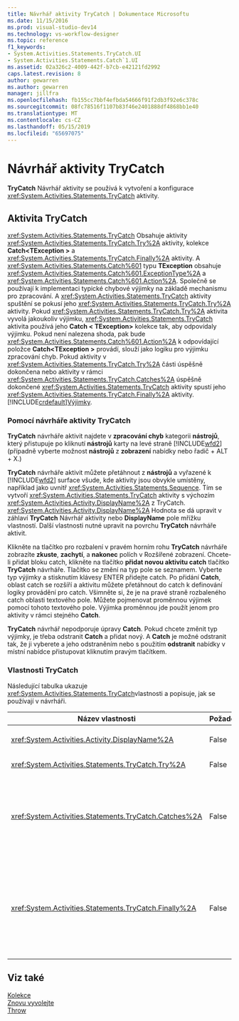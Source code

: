 ```yaml
---
title: Návrhář aktivity TryCatch | Dokumentace Microsoftu
ms.date: 11/15/2016
ms.prod: visual-studio-dev14
ms.technology: vs-workflow-designer
ms.topic: reference
f1_keywords:
- System.Activities.Statements.TryCatch.UI
- System.Activities.Statements.Catch`1.UI
ms.assetid: 02a326c2-4009-442f-b7cb-e42121fd2992
caps.latest.revision: 8
author: gewarren
ms.author: gewarren
manager: jillfra
ms.openlocfilehash: fb155cc7bbf4efbda54666f91f2db3f92e6c378c
ms.sourcegitcommit: 08fc78516f1107b83f46e2401888df4868bb1e40
ms.translationtype: MT
ms.contentlocale: cs-CZ
ms.lasthandoff: 05/15/2019
ms.locfileid: "65697075"
---
```

# <a name="trycatch-activity-designer"></a>Návrhář aktivity TryCatch
**TryCatch** Návrhář aktivity se používá k vytvoření a konfigurace <xref:System.Activities.Statements.TryCatch> aktivity.  
  
## <a name="the-trycatch-activity"></a>Aktivita TryCatch  
 <xref:System.Activities.Statements.TryCatch> Obsahuje aktivity <xref:System.Activities.Statements.TryCatch.Try%2A> aktivity, kolekce **Catch\<TException >** a <xref:System.Activities.Statements.TryCatch.Finally%2A> aktivity. A <xref:System.Activities.Statements.Catch%601> typu **TException** obsahuje <xref:System.Activities.Statements.Catch%601.ExceptionType%2A> a <xref:System.Activities.Statements.Catch%601.Action%2A>. Společně se používají k implementaci typické chybové výjimky na základě mechanismu pro zpracování. A <xref:System.Activities.Statements.TryCatch> aktivity spuštění se pokusí jeho <xref:System.Activities.Statements.TryCatch.Try%2A> aktivity. Pokud <xref:System.Activities.Statements.TryCatch.Try%2A> aktivita vyvolá jakoukoliv výjimku, <xref:System.Activities.Statements.TryCatch> aktivita používá jeho **Catch < TException\>**  kolekce tak, aby odpovídaly výjimku. Pokud není nalezena shoda, pak bude <xref:System.Activities.Statements.Catch%601.Action%2A> k odpovídající položce **Catch\<TException >** provádí, slouží jako logiku pro výjimku zpracování chyb. Pokud aktivity v <xref:System.Activities.Statements.TryCatch.Try%2A> části úspěšně dokončena nebo aktivity v rámci <xref:System.Activities.Statements.TryCatch.Catches%2A> úspěšně dokončené <xref:System.Activities.Statements.TryCatch> aktivity spustí jeho <xref:System.Activities.Statements.TryCatch.Finally%2A> aktivity. [!INCLUDE[crdefault](../includes/crdefault-md.md)][Výjimky](https://msdn.microsoft.com/library/065205cc-52dd-4f30-9578-b17d8d113136).  
  
### <a name="using-the-trycatch-activity-designer"></a>Pomocí návrháře aktivity TryCatch  
 **TryCatch** návrháře aktivit najdete v **zpracování chyb** kategorii **nástrojů**, který přistupuje po kliknutí **nástrojů** karty na levé straně [!INCLUDE[wfd2](../includes/wfd2-md.md)] (případně vyberte možnost **nástrojů** z **zobrazení** nabídky nebo řadič + ALT + X.)  
  
 **TryCatch** návrháře aktivit můžete přetáhnout z **nástrojů** a vyřazené k [!INCLUDE[wfd2](../includes/wfd2-md.md)] surface všude, kde aktivity jsou obvykle umístěny, například jako uvnitř <xref:System.Activities.Statements.Sequence>. Tím se vytvoří <xref:System.Activities.Statements.TryCatch> aktivity s výchozím <xref:System.Activities.Activity.DisplayName%2A> z TryCatch. <xref:System.Activities.Activity.DisplayName%2A> Hodnota se dá upravit v záhlaví **TryCatch** Návrhář aktivity nebo **DisplayName** pole mřížku vlastností. Další vlastnosti nutné upravit na povrchu **TryCatch** návrháře aktivit.  
  
 Klikněte na tlačítko pro rozbalení v pravém horním rohu **TryCatch** návrháře zobrazíte **zkuste**, **zachytí**, a **nakonec** polích v Rozšířené zobrazení. Chcete-li přidat bloku catch, klikněte na tlačítko **přidat novou aktivitu catch** tlačítko **TryCatch** návrháře. Tlačítko se změní na typ pole se seznamem. Vyberte typ výjimky a stisknutím klávesy ENTER přidejte catch. Po přidání **Catch**, oblast catch se rozšíří a aktivitu můžete přetáhnout do catch k definování logiky provádění pro catch. Všimněte si, že je na pravé straně rozbaleného catch oblasti textového pole. Můžete pojmenovat proměnnou výjimek pomocí tohoto textového pole. Výjimka proměnnou jde použít jenom pro aktivity v rámci stejného **Catch**.  
  
 **TryCatch** návrhář nepodporuje úpravy **Catch**. Pokud chcete změnit typ výjimky, je třeba odstranit **Catch** a přidat nový. A **Catch** je možné odstranit tak, že ji vyberete a jeho odstraněním nebo s použitím **odstranit** nabídky v místní nabídce přistupovat kliknutím pravým tlačítkem.  
  
### <a name="the-trycatch-properties"></a>Vlastnosti TryCatch  
 Následující tabulka ukazuje <xref:System.Activities.Statements.TryCatch>vlastnosti a popisuje, jak se používají v návrháři.  
  
|Název vlastnosti|Požadováno|Použití|  
|-------------------|--------------|-----------|  
|<xref:System.Activities.Activity.DisplayName%2A>|False|Určuje volitelný popisný název <xref:System.Activities.Statements.TryCatch> aktivity. Výchozí hodnota je TryCatch.|  
|<xref:System.Activities.Statements.TryCatch.Try%2A>|False|Aktivita nejdřív nespustí, kdy <xref:System.Activities.Statements.TryCatch> spustí.|  
|<xref:System.Activities.Statements.TryCatch.Catches%2A>|False|Kolekce **Catch** prvků, které mají být vráceny při <xref:System.Activities.Statements.TryCatch.Try%2A> aktivita vyvolá výjimku.<br /><br /> Přidáte třeba alespoň jedné aktivity v <xref:System.Activities.Statements.TryCatch.Catches%2A> nebo aktivity v <xref:System.Activities.Statements.TryCatch.Finally%2A> bloku.|  
|<xref:System.Activities.Statements.TryCatch.Finally%2A>|False|Aktivity, který se spustí při <xref:System.Activities.Statements.TryCatch.Try%2A> a všechny potřebné aktivity ve službě <xref:System.Activities.Statements.TryCatch.Catches%2A> kolekce dokončení provádění.<br /><br /> Přidáte třeba alespoň jedné aktivity v <xref:System.Activities.Statements.TryCatch.Catches%2A> nebo aktivity v <xref:System.Activities.Statements.TryCatch.Finally%2A> bloku.|  
  
## <a name="see-also"></a>Viz také  
 [Kolekce](../workflow-designer/collection-activity-designers.md)   
 [Znovu vyvolejte](../workflow-designer/rethrow-activity-designer.md)   
 [Throw](../workflow-designer/throw-activity-designer.md)